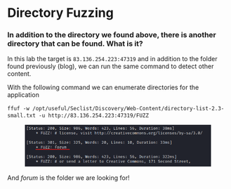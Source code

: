 # Directory Fuzzing

### In addition to the directory we found above, there is another directory that can be found. What is it?

In this lab the target is `83.136.254.223:47319` and in addition to the folder found previously (blog), we can run the same command to detect other content.

With the following command we can enumerate directories for the application

```shell
ffuf -w /opt/useful/Seclist/Discovery/Web-Content/directory-list-2.3-small.txt -u http://83.136.254.223:47319/FUZZ
```

<figure><img src="../../../.gitbook/assets/image (2) (1) (1) (1) (1) (1) (1) (1) (1) (1) (1) (1) (1) (1) (1) (1) (1) (1) (1) (1) (1) (1) (1) (1) (1) (1) (1) (1) (1) (1) (1) (1) (1) (1) (1) (1) (1) (1).png" alt=""><figcaption></figcaption></figure>

And _forum_ is the folder we are looking for!
